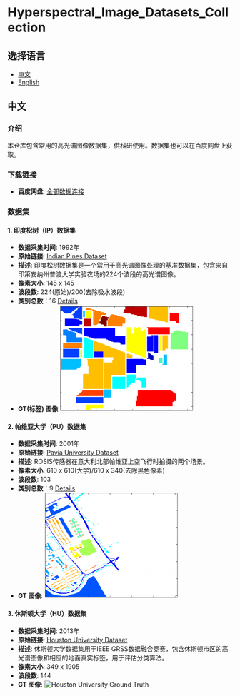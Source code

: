 # Hyperspectral_Image_Datasets_Collection

## 选择语言
- [中文](#中文)
- [English](en/README.md)

## 中文

### 介绍
本仓库包含常用的高光谱图像数据集，供科研使用。数据集也可以在百度网盘上获取。

### 下载链接
- **百度网盘**: [全部数据连接](https://pan.baidu.com/s/13Bd_8vZT9pIfqbTxNYlyEw?pwd=v81w)

### 数据集
#### 1. 印度松树（IP）数据集
- **数据采集时间**: 1992年
- **原始链接**: [Indian Pines Dataset](http://www.ehu.eus/ccwintco/index.php?title=Hyperspectral_Remote_Sensing_Scenes#Indian_Pines)
- **描述**: 印度松树数据集是一个常用于高光谱图像处理的基准数据集，包含来自印第安纳州普渡大学实验农场的224个波段的高光谱图像。
- **像素大小**: 145 x 145
- **波段数**: 224(原始)/200(去除吸水波段)
- **类别总数**：16 [Details](data/Indian_Pines/Class_details.md)
- **GT(标签) 图像**
![Ground Truth Image](data/Indian_Pines/300px-Indian_pines_gt.png)

#### 2. 帕维亚大学（PU）数据集
- **数据采集时间**: 2001年
- **原始链接**: [Pavia University Dataset](http://www.ehu.eus/ccwintco/index.php?title=Hyperspectral_Remote_Sensing_Scenes#Pavia_Centre_and_University)
- **描述**: ROSIS传感器在意大利北部帕维亚上空飞行时拍摄的两个场景。
- **像素大小**: 610 x 610(大学)/610 x 340(去除黑色像素)
- **波段数**: 103
- **类别总数**：9 [Details](data/Pavia/Class_details.md)
- **GT 图像**: 
![Pavia University Ground Truth](data/Pavia/300px-PaviaU_gt.png)

#### 3. 休斯顿大学（HU）数据集
- **数据采集时间**: 2013年
- **原始链接**: [Houston University Dataset](https://hyperspectral.ee.uh.edu/?page_id=459)
- **描述**: 休斯顿大学数据集用于IEEE GRSS数据融合竞赛，包含休斯顿市区的高光谱图像和相应的地面真实标签，用于评估分类算法。
- **像素大小**: 349 x 1905
- **波段数**: 144
- **GT 图像**: ![Houston University Ground Truth](https://production-media.paperswithcode.com/datasets/Screen_Shot_2021-01-27_at_9.46.45_PM.png)


